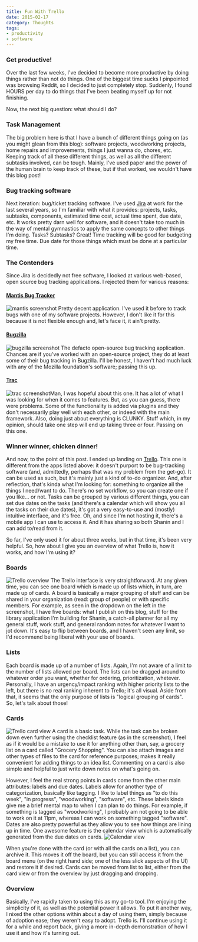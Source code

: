 ```yaml
---
title: Fun With Trello
date: 2015-02-17
category: Thoughts
tags:
- productivity
- software
---
```


### Get productive!
Over the last few weeks, I've decided to become more productive by doing things rather than not do things. One of the
biggest time sucks I pinpointed was browsing Reddit, so I decided to just completely stop. Suddenly, I found HOURS per
day to do things that I've been beating myself up for not finishing.

Now, the next big question: what should I do?

### Task Management
The big problem here is that I have a bunch of different things going on (as you might glean from this blog): software
projects, woodworking projects, home repairs and improvements, things I just wanna do, chores, etc. Keeping track of
all these different things, as well as all the different subtasks involved, can be tough. Mainly, I've used paper and
the power of the human brain to keep track of these, but if that worked, we wouldn't have this blog post!

### Bug tracking software
Next iteration: bug/ticket tracking software. I've used [Jira](https://https://www.atlassian.com/software/jira) at work for the last several years, so I'm familiar with what
it provides: projects, tasks, subtasks, components, estimated time cost, actual time spent, due date, etc. It works
pretty darn well for software, and it doesn't take too much in the way of mental gymnastics to apply the same concepts
to other things I'm doing. Tasks? Subtasks? Great! Time tracking will be good for budgeting my free time. Due date for
those things which must be done at a particular time.

### The Contenders
Since Jira is decidedly not free software, I looked at various web-based, open source bug tracking applications. I 
rejected them for various reasons:

#### [Mantis Bug Tracker](https://www.mantisbt.org/)
![mantis screenshot](/assets/img/posts/fun-with-trello/mantiss.jpg)
Pretty decent application. I've used it before to track bugs with one of my software projects. However,
I don't like it for this because it is not flexible enough and, let's face it, it ain't pretty.

#### [Bugzilla](https://www.bugzilla.org/)
![bugzilla screenshot](/assets/img/posts/fun-with-trello/bugzilla.jpg)
The defacto open-source bug tracking application. Chances are if you've worked with an open-source project,
they do at least some of their bug tracking in Bugzilla. I'll be honest, I haven't had much luck with
any of the Mozilla foundation's software; passing this up.

#### [Trac](https://trac.edgewall.org/)
![trac screenshot](/assets/img/posts/fun-with-trello/trac.jpg)Man, I was hopeful about this one. It has a lot of what I was looking for when it comes to features. But,
as you can guess, there were problems. Some of the functionality is added via plugins and they don't
necessarily play well with each other, or indeed with the main framework. Also, doing just about everything
is CLUNKY. Stuff which, in my opinion, should take one step will end up taking three or four. Passing on
this one.

### Winner winner, chicken dinner!
And now, to the point of this post. I ended up landing on [Trello](https://www.trello.com). This one is different from the apps listed
above: it doesn't purport to be bug-tracking software (and, admittedly, perhaps that was my problem from the get-go). It can be used as such, but it's mainly just a kind of to-do
organizer. And, after reflection, that's kinda what I'm looking for: something to organize all the things I need/want to
do. There's no set workflow, so you can create one if you like... or not. Tasks can be grouped by various different
things, you can set due dates on the tasks (and there's a calendar which will show you all the tasks on their due dates),
it's got a very easy-to-use and (mostly) intuitive interface, and it's free. Oh, and since I'm not hosting it, there's a
mobile app I can use to access it. And it has sharing so both Shanin and I can add to/read from it.

So far, I've only used it for about three weeks, but in that time, it's been very helpful. So, how about I give you an
overview of what Trello is, how it works, and how I'm using it?

### Boards
![Trello overview](/assets/img/posts/fun-with-trello/board_selection.jpg)
The Trello interface is very straightforward. At any given time, you can see one board which is made up of lists which,
in turn, are made up of cards. A board is basically a major grouping of stuff and can be shared in your organization 
(read: group of people) or with specific members. For example, as seen in the dropdown on the left in the screenshot, I
have five boards:
what I publish on this blog, stuff for the library application I'm building for Shanin, a catch-all planner for all my
general stuff, work stuff, and general random notes for whatever I want to jot down. It's easy to flip between boards,
and I haven't seen any limit, so I'd recommend being liberal with your use of boards.

### Lists
Each board is made up of a number of lists. Again, I'm not aware of a limit to the number of lists allowed per board.
The lists can be dragged around to whatever order you want, whether for ordering, prioritization, whetever. Personally,
I have an urgency/impact ranking with higher priority lists to the left, but there is no real ranking inherent to Trello;
it's all visual. Aside from that, it seems that the only purpose of lists is "logical grouping of cards". So, let's
talk about those!

### Cards
![Trello card view](/assets/img/posts/fun-with-trello/checklist.jpg)
A card is a basic task. While the task can be broken down even further using the checklist feature (as in the
screenshot), I feel as if it would be a mistake to use it for anything other than, say, a grocery list on a card called
"Grocery Shopping". You can also attach images and other types of files to the card for reference purposes; makes it
really convenient for adding things to an idea list. Commenting on a card is also simple and helpful to just write down
notes on what's going on.

However, I feel the real strong points in cards come from the other main attributes: labels and due dates. Labels allow
for another type of categorization, basically like tagging. I like to label things as "to do this week", "in progress",
"woodworking", "software", etc. These labels kinda give me a brief mental map to when I can plan to do things. For
example, if something is tagged as "woodworking", I probably am not going to be able to work on it at 11pm, whereas I can
work on something tagged "software". Dates are also pretty powerful as they allow you to see how things are lining up
in time. One awesome feature is the calendar view which is automatically generated from the due dates on cards.
![Calendar view](/assets/img/posts/fun-with-trello/calendar_view.jpg)

When you're done with the card (or with all the cards on a list), you can archive it. This moves it off the board, but
you can still access it from the board menu (on the right hand side; one of the less slick aspects of the UI) and
restore it if desired. Cards can be moved from list to list, either from the card view or from the overview by just
dragging and dropping.

### Overview
Basically, I've rapidly taken to using this as my go-to tool. I'm enjoying the simplicity of it, as well as the potential
power it allows. To put it another way, I nixed the other options within about a day of using them, simply because of
adoption ease; they weren't easy to adopt. Trello is. I'll continue using it for a while and report back, giving a more
in-depth demonstration of how I use it and how it's turning out.
 

